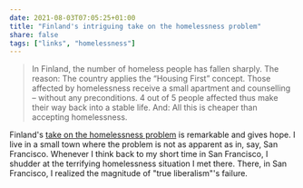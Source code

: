 ```yaml
---
date: 2021-08-03T07:05:25+01:00
title: "Finland's intriguing take on the homelessness problem"
share: false
tags: ["links", "homelessness"]
---
```

> In Finland, the number of homeless people has fallen sharply. The reason: The
> country applies the “Housing First” concept. Those affected by homelessness
> receive a small apartment and counselling – without any preconditions. 4 out
> of 5 people affected thus make their way back into a stable life. And: All
> this is cheaper than accepting homelessness.

Finland's [take on the homelessness problem][1] is remarkable and gives hope.
I live in a small town where the problem is not as apparent as in, say, San
Francisco. Whenever I think back to my short time in San Francisco, I shudder
at the terrifying homelessness situation I met there. There, in San Francisco,
I realized the magnitude of "true liberalism"'s failure.



 [1]: https://scoop.me/housing-first-finland-homelessness/
 [rss]: https://nicolaiarocci.com/index.xml
 [tw]: http://twitter.com/nicolaiarocci
 [nl]: https://buttondown.email/nicolaiarocci
